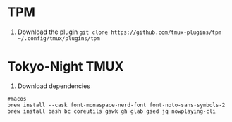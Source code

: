 # TPM
1. Download the plugin `git clone https://github.com/tmux-plugins/tpm ~/.config/tmux/plugins/tpm`

# Tokyo-Night TMUX
1. Download dependencies
```
#macos
brew install --cask font-monaspace-nerd-font font-noto-sans-symbols-2
brew install bash bc coreutils gawk gh glab gsed jq nowplaying-cli
```

